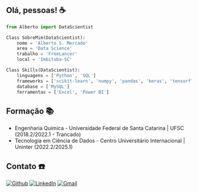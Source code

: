 ## Olá, pessoas! ☕

~~~Python
from Alberto import DataScientist

Class SobreMim(DataScientist):
    nome = 'Alberto S. Mercado'
    area = 'Data Science'
    trabalho = 'FreeLancer'
    local = 'Imbituba-SC'

Class Skills(DataScientist):
    linguagens = ['Python', 'SQL']
    frameworks = ['scikit-learn', 'numpy', 'pandas', 'keras', 'tensorflow', 'XGBoost', 'matplotlib', 'seaborn']
    database = ['MySQL']
    ferramentas = ['Excel', 'Power BI']
~~~~
## Formação 📚
- Engenharia Química - Universidade Federal de Santa Catarina | UFSC (2018.2/2022.1 - Trancado)
- Tecnologia em Ciência de Dados - Centro Universitário Internacional | Uninter (2022.2/2025.1)
## Contato ☎️
<p>
<a href="https://github.com/A1b3rt0M3rcad0" target="_blank"><img alt="Github" src="https://img.shields.io/badge/GitHub-%2312100E.svg?&style=for-the-badge&logo=Github&logoColor=white" /></a> 
<a href="https://www.linkedin.com/in/alberto-mercado-bb998b214" target="_blank"><img alt="LinkedIn" src="https://img.shields.io/badge/linkedin-%230077B5.svg?&style=for-the-badge&logo=linkedin&logoColor=white" /></a>
<a href="mailto:alberto.zimba2013@gmail.com" target="_blank"><img alt="Gmail" src="https://img.shields.io/badge/Gmail-%23D14836.svg?&style=for-the-badge&logo=Gmail&logoColor=white" /></a>
</p>
